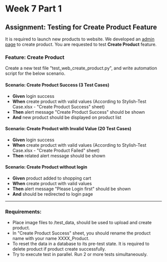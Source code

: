 # Week 7 Part 1

## Assignment: Testing for Create Product Feature
It is required to launch new products to website. We developed an [admin page](http://54.201.140.239/admin/products.html ) to create product.
You are requested to test **Create Product** feature.

### Feature: Create Product
Create a new test file "test_web_create_product.py", and write automation script for the below scenario.

#### Scenario: Create Product Success (3 Test Cases)
- **Given** login success 
- **When** create product with valid values (According to Stylish-Test Case.xlsx - "Create Product Success" sheet)
- **Then** alert message "Create Product Success" should be shown
- **And** new product should be displayed on product list

#### Scenario: Create Product with Invalid Value (20 Test Cases)
- **Given** login success 
- **When** create product with valid values (According to Stylish-Test Case.xlsx - "Create Product Failed" sheet)
- **Then** related alert message should be shown

#### Scenario: Create Product without login
- **Given** product added to shopping cart
- **When** create product with valid values
- **Then** alert message "Please Login first" should be shown
- **And** should be redirected to login page

---
### Requirements:
- Place image files to /test_data, should be used to upload and create product.
- In "Create Product Success" sheet, you should rename the product name with your name XXXX_Product.
- To reset the data in a database to its pre-test state. It is required to delete product if product create successfully. 
- Try to execute test in parallel. Run 2 or more tests simultaneously.

